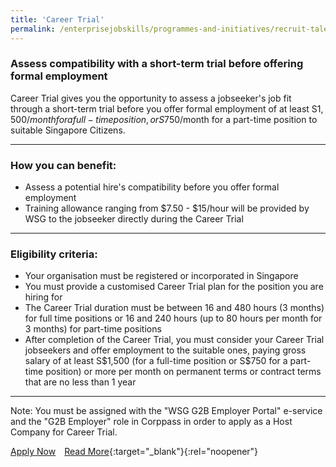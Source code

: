 ```yaml
---
title: 'Career Trial'
permalink: /enterprisejobskills/programmes-and-initiatives/recruit-talent/career-trial/
---
```


### Assess compatibility with a short-term trial before offering formal employment

Career Trial gives you the opportunity to assess a jobseeker's job fit through a short-term trial before you offer formal employment of at least S$1,500/month for a full-time position, or S$750/month for a part-time position to suitable Singapore Citizens.

---

### How you can benefit:

<ul><li> Assess a potential hire's compatibility before you offer formal employment</li><li>Training allowance ranging from $7.50 - $15/hour will be provided by WSG to the jobseeker directly during the Career Trial</li></ul>

---

### Eligibility criteria:

<ul><li> Your organisation must be registered or incorporated in Singapore</li><li>You must provide a customised Career Trial plan for the position you are hiring for</li><li>The Career Trial duration must be between 16 and 480 hours (3 months) for full time positions or 16 and 240 hours (up to 80 hours per month for 3 months) for part-time positions </li><li>After completion of the Career Trial, you must consider your Career Trial jobseekers and offer employment to the suitable ones, paying gross salary of at least S$1,500 (for a full-time position or S$750 for a part-time position) or more per month on permanent terms or contract terms that are no less than 1 year</li></ul>

---

Note: You must be assigned with the "WSG G2B Employer Portal" e-service and the "G2B Employer" role in Corppass in order to apply as a Host Company for Career Trial.

<a class="btn" href="https://programmes.mycareersfuture.gov.sg/CareerTrialEmployers/ProgrammeDetails.aspx" target="_blank" rel="noopener">Apply Now</a>&emsp;[Read More](https://www.wsg.gov.sg/programmes-and-initiatives/career-trial-employers.html){:target="_blank"}{:rel="noopener"}
